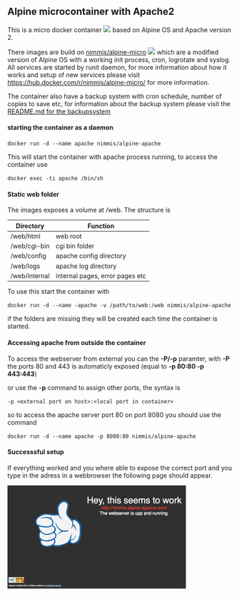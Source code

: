 ## Alpine microcontainer with Apache2

This is a micro docker container ![](https://images.microbadger.com/badges/image/nimmis/alpine-apache.svg) based on Alpine OS and Apache version 2.

There images are build on [nimmis/alpine-micro](https://hub.docker.com/r/nimmis/alpine-micro/) ![](https://images.microbadger.com/badges/image/nimmis/alpine-micro.svg) which are a modified version of Alpine OS with a working init process, cron, logrotate  and syslog. All services are started by runit daemon, for more information about how it works and setup of new services please visit <https://hub.docker.com/r/nimmis/alpine-micro/> for more information.

The container also have a backup system with cron schedule, number of copies to save etc, for information about the backup system please visit the [README.md for the backupsystem](https://github.com/nimmis/backup/blob/master/README.md)


#### starting the container as a daemon

	docker run -d --name apache nimmis/alpine-apache

This will start the container with apache process running, to access the container use

	docker exec -ti apache /bin/sh

#### Static web folder

The images exposes a volume at /web. The structure is

| Directory | Function |
| --------- | -------- |
| /web/html | web root |
| /web/cgi-bin | cgi bin folder |
| /web/config | apache config directory |
| /web/logs | apache log directory |
| /web/internal | internal pages, error pages etc

To use this start the container with

	docker run -d --name -apache -v /path/to/web:/web nimmis/alpine-apache

if the folders are missing they will be created each time the container is started.

#### Accessing apache from outside the container

To access the webserver from external you can the **-P/-p** paramter, with **-P** the ports 80 and 443 is automaticly exposed (equal to **-p 80:80 -p 443:443**) 

or use the **-p** command to assign other ports, the syntax is

	-p <external port on host>:<local port in container>

so to access the apache server port 80 on port 8080 you should use the command

	docker run -d --name apache -p 8080:80 nimmis/alpine-apache

#### Successsful setup

If everything worked and you where able to expose the correct port and you type in the adress in a webbrowser the following page should appear.

![screenshot](images/screenshot.png?raw=true "Screenshot")
